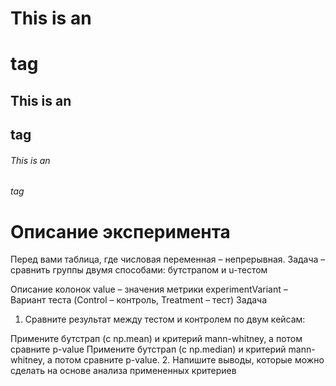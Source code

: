 # This is an <h1> tag
## This is an <h2> tag
###### This is an <h6> tag
# Описание эксперимента

Перед вами таблица, где числовая переменная – непрерывная. Задача – сравнить группы двумя способами: бутстрапом и u-тестом

Описание колонок
value – значения метрики
experimentVariant – Вариант теста (Control – контроль, Treatment – тест)
Задача
1. Сравните результат между тестом и контролем по двум кейсам:

Примените бутстрап (с np.mean) и критерий mann-whitney, а потом сравните p-value
Примените бутстрап (с np.median) и критерий mann-whitney, а потом сравните p-value.
2. Напишите выводы, которые можно сделать на основе анализа примененных критериев
